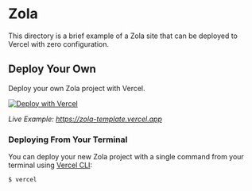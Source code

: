 # Zola

This directory is a brief example of a Zola site that can be deployed to Vercel with zero configuration.

## Deploy Your Own

Deploy your own Zola project with Vercel.

[![Deploy with Vercel](https://vercel.com/button)](https://vercel.com/new/clone?repository-url=https://github.com/vercel/vercel/tree/main/examples/zola&template=zola)

_Live Example: https://zola-template.vercel.app_

### Deploying From Your Terminal

You can deploy your new Zola project with a single command from your terminal using [Vercel CLI](https://vercel.com/download):

```shell
$ vercel
```
